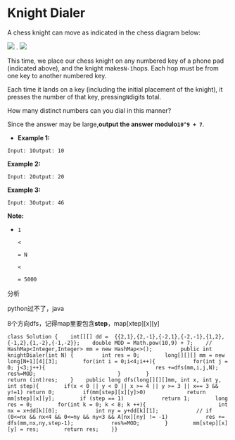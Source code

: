 # Knight Dialer

A chess knight can move as indicated in the chess diagram below:

![](https://assets.leetcode.com/uploads/2018/10/12/knight.png) . ![](https://assets.leetcode.com/uploads/2018/10/30/keypad.png)

This time, we place our chess knight on any numbered key of a phone pad \(indicated above\), and the knight makes`N-1`hops. Each hop must be from one key to another numbered key.

Each time it lands on a key \(including the initial placement of the knight\), it presses the number of that key, pressing`N`digits total.

How many distinct numbers can you dial in this manner?

Since the answer may be large,**output the answer modulo`10^9 + 7`**.

* **Example 1:**

```text
Input: 1Output: 10
```

**Example 2:**

```text
Input: 2Output: 20
```

**Example 3:**

```text
Input: 3Output: 46
```

**Note:**

* `1`

  `<`

  `= N`

  `<`

  `= 5000`

分析

python过不了，java

8个方向dfs，记得map里要包含**step**，map\[xtep\]\[x\]\[y\]

```text
class Solution {    int[][] dd =  {{2,1},{2,-1},{-2,1},{-2,-1},{1,2},{-1,2},{1,-2},{-1,-2}};    double MOD = Math.pow(10,9) + 7;    // HashMap<Integer,Integer> mm = new HashMap<>();         public int knightDialer(int N) {         int res = 0;        long[][][] mm = new long[N+1][4][3];        for(int i = 0;i<4;i++){            for(int j = 0; j<3;j++){                                   res +=dfs(mm,i,j,N);                    res%=MOD;                          }        }                    return (int)res;    }    public long dfs(long[][][]mm, int x, int y, int step){        if(x < 0 || y < 0 || x >= 4 || y >= 3 || x== 3 && y!=1) return 0;         if(mm[step][x][y]>0)             return mm[step][x][y];        if (step == 1)            return 1;        long res = 0;        for(int k = 0; k < 8; k ++){                       int nx = x+dd[k][0];            int ny = y+dd[k][1];            // if (0<=nx && nx<4 && 0<=ny && ny<3 && A[nx][ny] != -1)            res += dfs(mm,nx,ny,step-1);            res%=MOD;        }        mm[step][x][y] = res;        return res;    }}
```

